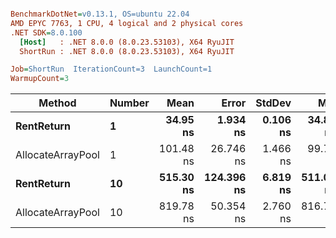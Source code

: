 ``` ini

BenchmarkDotNet=v0.13.1, OS=ubuntu 22.04
AMD EPYC 7763, 1 CPU, 4 logical and 2 physical cores
.NET SDK=8.0.100
  [Host]   : .NET 8.0.0 (8.0.23.53103), X64 RyuJIT
  ShortRun : .NET 8.0.0 (8.0.23.53103), X64 RyuJIT

Job=ShortRun  IterationCount=3  LaunchCount=1  
WarmupCount=3  

```
|            Method | Number |      Mean |      Error |   StdDev |       Min |       Max | Allocated |
|------------------ |------- |----------:|-----------:|---------:|----------:|----------:|----------:|
|        **RentReturn** |      **1** |  **34.95 ns** |   **1.934 ns** | **0.106 ns** |  **34.83 ns** |  **35.02 ns** |         **-** |
| AllocateArrayPool |      1 | 101.48 ns |  26.746 ns | 1.466 ns |  99.79 ns | 102.35 ns |         - |
|        **RentReturn** |     **10** | **515.30 ns** | **124.396 ns** | **6.819 ns** | **511.00 ns** | **523.16 ns** |         **-** |
| AllocateArrayPool |     10 | 819.78 ns |  50.354 ns | 2.760 ns | 816.71 ns | 822.05 ns |         - |
